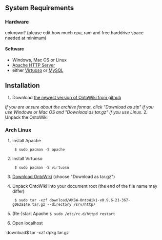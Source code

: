 ## System Requirements

### Hardware
unknown? (please edit how much cpu, ram and free harddrive space needed at minimum)

#### Software

- Windows, Mac OS or Linux 
- [Apache HTTP Server](http://www.apache.org/)
- either [Virtuoso](http://download.openlinksw.com/virtwiz/virtuoso.php) or [MySQL](http://www.mysql.com/downloads/)

## Installation

1. Download [the newest version of OntoWiki from github](https://github.com/AKSW/OntoWiki/downloads)

_If you are unsure about the archive format, click "Download as zip" if you use Windows or Mac OS and "Download as tar.gz" if you use Linux._
2. Unpack the OntoWiki 

### Arch Linux

1. Install Apache

        $ sudo pacman -S apache

2. Install Virtuoso

        $ sudo pacman -S virtuoso
3. [Download OntoWiki](https://github.com/AKSW/OntoWiki/downloads) (choose "Download as tar.gz")
4. Unpack OntoWiki into your document root (the end of the file name may differ)

        $ sudo tar -xzf download/AKSW-OntoWiki-v0.9.6-21-367-g062a14e.tar.gz --directory /srv/http/
5. (Re-)start Apache
`$ sudo /etc/rc.d/httpd restart`
6. Open localhost

`download$ tar -xzf dpkg.tar.gz
